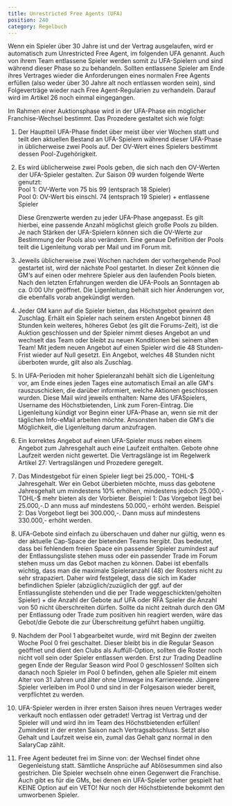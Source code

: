 ```yaml
---
title: Unrestricted Free Agents (UFA)
position: 240
category: Regelbuch
---
```


Wenn ein Spieler über 30 Jahre ist und der Vertrag ausgelaufen, wird er automatisch zum Unrestricted Free Agent, im folgenden UFA genannt. Auch von ihrem Team entlassene Spieler werden somit zu UFA-Spielern und sind während dieser Phase so zu behandeln. Sollten entlassene Spieler am Ende ihres Vertrages wieder die Anforderungen eines normalen Free Agents erfüllen (also weder über 30 Jahre alt noch entlassen worden sein), sind Folgeverträge wieder nach Free Agent-Regularien zu verhandeln. Darauf wird im Artikel 26 noch einmal eingegangen.

Im Rahmen einer Auktionsphase wird in der UFA-Phase ein möglicher Franchise-Wechsel bestimmt. Das Prozedere gestaltet sich wie folgt:

1. Der Hauptteil UFA-Phase findet über meist über vier Wochen statt und teilt den aktuellen Bestand an UFA-Spielern während dieser UFA-Phase in üblicherweise zwei Pools auf. Der OV-Wert eines Spielers bestimmt dessen Pool-Zugehörigkeit.
2. Es wird üblicherweise zwei Pools geben, die sich nach den OV-Werten der UFA-Spieler gestalten. Zur Saison 09 wurden folgende Werte genutzt:   
   Pool 1: OV-Werte von 75 bis 99 (entsprach 18 Spieler)   
   Pool 0: OV-Wert bis einschl. 74 (entsprach 19 Spieler) + entlassene Spieler   
    
   Diese Grenzwerte werden zu jeder UFA-Phase angepasst. Es gilt hierbei, eine passende Anzahl möglichst gleich große Pools zu bilden. Je nach Stärken der UFA-Spielern können sich die OV-Werte zur Bestimmung der Pools also verändern. Eine genaue Definition der Pools teilt die Ligenleitung vorab per Mail und im Forum mit.
3. Jeweils üblicherweise zwei Wochen nachdem der vorhergehende Pool gestartet ist, wird der nächste Pool gestartet. In dieser Zeit können die GM‘s auf einen oder mehrere Spieler aus den laufenden Pools bieten. Nach den letzten Erfahrungen werden die UFA-Pools an Sonntagen ab ca. 0:00 Uhr geöffnet. Die Ligenleitung behält sich hier Änderungen vor, die ebenfalls vorab angekündigt werden.

4. Jeder GM kann auf die Spieler bieten, das Höchstgebot gewinnt den Zuschlag. Erhält ein Spieler nach seinem ersten Angebot binnen 48 Stunden kein weiteres, höheres Gebot (es gilt die Forums-Zeit), ist die Auktion geschlossen und der Spieler nimmt dieses Angebot an und wechselt das Team oder bleibt zu neuen Konditionen bei seinem alten Team! Mit jedem neuen Angebot auf einen Spieler wird die 48 Stunden-Frist wieder auf Null gesetzt. Ein Angebot, welches 48 Stunden nicht überboten wurde, gilt also als Zuschlag.

5. In UFA-Perioden mit hoher Spieleranzahl behält sich die Ligenleitung vor, am Ende eines jeden Tages eine automatisch Email an alle GM's rauszuschicken, die darüber informiert, welche Aktionen geschlossen wurden. Diese Mail wird jeweils enthalten: Name des UFASpielers, Username des Höchstbietenden, Link zum Foren-Eintrag. Die Ligenleitung kündigt vor Beginn einer UFA-Phase an, wenn sie mit der täglichen Info-eMail arbeiten möchte. Ansonsten haben die GM‘s die Möglichkeit, die Ligenleitung darum anzufragen.

6. Ein korrektes Angebot auf einen UFA-Spieler muss neben einem Angebot zum Jahresgehalt auch eine Laufzeit enthalten. Gebote ohne Laufzeit werden nicht gewertet. Die Vertragslänge ist im Regelwerk Artikel 27: Vertragslängen und Prozedere geregelt.

7. Das Mindestgebot für einen Spieler liegt bei 25.000,- TOHL-$ Jahresgehalt. Wer ein Gebot überbieten möchte, muss das gebotene Jahresgehalt um mindestens 10% erhöhen, mindestens jedoch 25.000,- TOHL-$ mehr bieten als der Vorbieter. Beispiel 1: Das Vorgebot liegt bei 25.000,-.D ann muss auf mindestens 50.000,- erhöht werden. Beispiel 2: Das Vorgebot liegt bei 300.000,-. Dann muss auf mindestens 330.000,- erhöht werden.

8. UFA-Gebote sind einfach zu überschauen und daher nur gültig, wenn es der aktuelle Cap-Space der bietenden Teams hergibt. Das bedeutet, dass bei fehlendem freien Space ein passender Spieler zumindest auf der Entlassungsliste stehen muss oder ein passender Trade im Forum stehen muss um das Gebot machen zu können. Dabei ist ebenfalls wichtig, dass man die maximale Spieleranzahl (48) der Rosters nicht zu sehr strapaziert. Daher wird festgelegt, dass die sich im Kader befindlichen Spieler (abzüglich/zuzüglich der ggf. auf der Entlassungliste stehenden und die per Trade weggeschickten/geholten Spieler) + die Anzahl der Gebote auf UFA oder RFA Spieler die Anzahl von 50 nicht überschreiten dürfen. Sollte da nicht zeitnah durch den GM per Entlassung oder Trade zum positiven hin reagiert werden, wäre das Gebot/die Gebote die zur Überschreitung geführt haben ungültig.

9. Nachdem der Pool 1 abgearbeitet wurde, wird mit Beginn der zweiten Woche Pool 0 frei geschaltet. Dieser bleibt bis in die Regular Season geöffnet und dient den Clubs als Auffüll-Option, sollten die Roster noch nicht voll sein oder Spieler entlassen werden. Erst zur Trading Deadline gegen Ende der Regular Season wird Pool 0 geschlossen! Sollten sich danach noch Spieler im Pool 0 befinden, gehen alle Spieler mit einem Alter von 31 Jahren und älter ohne Umwege ins Karriereende. Jüngere Spieler verleiben im Pool 0 und sind in der Folgesaison wieder bereit, verpflichtet zu werden.

10. UFA-Spieler werden in ihrer ersten Saison ihres neuen Vertrages weder verkauft noch entlassen oder getradet! Vertrag ist Vertrag und der Spieler will und wird ihn im Team des Höchstbietenden erfüllen! Zumindest in der ersten Saison nach Vertragsabschluss. Setzt also Gehalt und Laufzeit weise ein, zumal das Gehalt ganz normal in den SalaryCap zählt.

11. Free Agent bedeutet frei im Sinne von: der Wechsel findet ohne Gegenleistung statt. Sämtliche Ansprüche auf Ablösesummen sind also gestrichen. Die Spieler wechseln ohne einen Gegenwert die Franchise. Auch gibt es für die GMs, bei denen ein UFA-Spieler vorher gespielt hat KEINE Option auf ein VETO! Nur noch der Höchstbietende bekommt den umworbenen Spieler.
